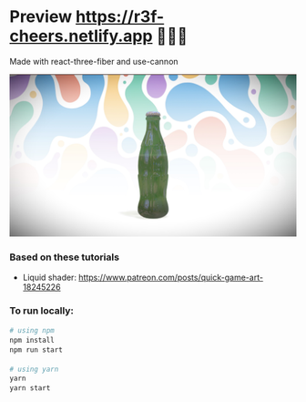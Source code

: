 # Preview https://r3f-cheers.netlify.app 🍾🍾🍾

Made with react-three-fiber and use-cannon

![](https://raw.githubusercontent.com/emmelleppi/r3f-cheers/master/screenshot.jpg)


<h3>Based on these tutorials</h3>

- Liquid shader:
https://www.patreon.com/posts/quick-game-art-18245226


<h3>To run locally:</h3>

```bash
# using npm
npm install
npm run start

# using yarn
yarn
yarn start
```

